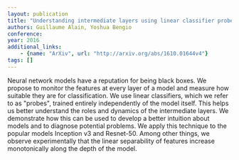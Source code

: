 ```yaml
---
layout: publication
title: "Understanding intermediate layers using linear classifier probes"
authors: Guillaume Alain, Yoshua Bengio
conference: 
year: 2016
additional_links: 
    - {name: "ArXiv", url: "http://arxiv.org/abs/1610.01644v4"}
tags: []
---
```

Neural network models have a reputation for being black boxes. We propose to
monitor the features at every layer of a model and measure how suitable they
are for classification. We use linear classifiers, which we refer to as
"probes", trained entirely independently of the model itself.
  This helps us better understand the roles and dynamics of the intermediate
layers. We demonstrate how this can be used to develop a better intuition about
models and to diagnose potential problems.
  We apply this technique to the popular models Inception v3 and Resnet-50.
Among other things, we observe experimentally that the linear separability of
features increase monotonically along the depth of the model.